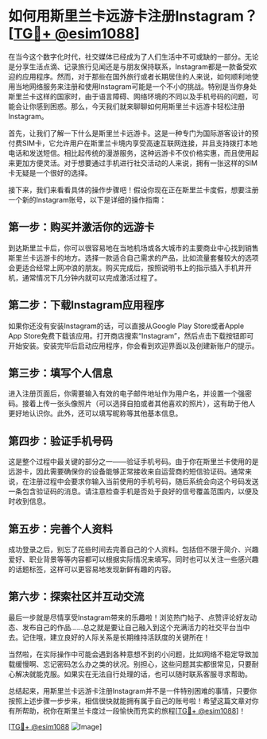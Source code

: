 # 如何用斯里兰卡远游卡注册Instagram？[[TG💪+ @esim1088](https://t.me/s/esim1088)]

在当今这个数字化时代，社交媒体已经成为了人们生活中不可或缺的一部分。无论是分享生活点滴、记录旅行见闻还是与朋友保持联系，Instagram都是一款备受欢迎的应用程序。然而，对于那些在国外旅行或者长期居住的人来说，如何顺利地使用当地网络服务来注册和使用Instagram可能是一个不小的挑战。特别是当你身处斯里兰卡这样的国家时，由于语言障碍、网络环境的不同以及手机号码的问题，可能会让你感到困惑。那么，今天我们就来聊聊如何用斯里兰卡远游卡轻松注册Instagram。

首先，让我们了解一下什么是斯里兰卡远游卡。这是一种专门为国际游客设计的预付费SIM卡，它允许用户在斯里兰卡境内享受高速互联网连接，并且支持拨打本地电话和发送短信。相比起传统的漫游服务，这种远游卡不仅价格实惠，而且使用起来更加方便灵活。对于想要通过手机进行社交活动的人来说，拥有一张这样的SIM卡无疑是一个很好的选择。

接下来，我们来看看具体的操作步骤吧！假设你现在正在斯里兰卡度假，想要注册一个新的Instagram账号，以下是详细的操作指南：

## 第一步：购买并激活你的远游卡

到达斯里兰卡后，你可以很容易地在当地机场或各大城市的主要商业中心找到销售斯里兰卡远游卡的地方。选择一款适合自己需求的产品，比如流量套餐较大的选项会更适合经常上网冲浪的朋友。购买完成后，按照说明书上的指示插入手机并开机，通常情况下几分钟内就可以完成激活过程了。

## 第二步：下载Instagram应用程序

如果你还没有安装Instagram的话，可以直接从Google Play Store或者Apple App Store免费下载该应用。打开商店搜索“Instagram”，然后点击下载按钮即可开始安装。安装完毕后启动应用程序，你会看到欢迎界面以及创建新账户的提示。

## 第三步：填写个人信息

进入注册页面后，你需要输入有效的电子邮件地址作为用户名，并设置一个强密码。接着上传一张头像照片（可以选择自拍或者其他喜欢的照片），这有助于他人更好地认识你。此外，还可以填写昵称等其他基本信息。

## 第四步：验证手机号码

这是整个过程中最关键的部分之一——验证手机号码。由于你在斯里兰卡使用的是远游卡，因此需要确保你的设备能够正常接收来自运营商的短信验证码。通常来说，在注册过程中会要求你输入当前使用的手机号码，随后系统会向这个号码发送一条包含验证码的消息。请注意检查手机是否处于良好的信号覆盖范围内，以便及时收到信息。

## 第五步：完善个人资料

成功登录之后，别忘了花些时间去完善自己的个人资料。包括但不限于简介、兴趣爱好、职业背景等等内容都可以根据实际情况来填写。同时也可以关注一些感兴趣的话题标签，这样可以更容易地发现新鲜有趣的内容。

## 第六步：探索社区并互动交流

最后一步就是尽情享受Instagram带来的乐趣啦！浏览热门帖子、点赞评论好友动态、发布自己的作品……总之就是要让自己融入到这个充满活力的社交平台当中去。记住哦，建立良好的人际关系是长期维持活跃度的关键所在！

当然啦，在实际操作中可能会遇到各种意想不到的小问题，比如网络不稳定导致加载缓慢啊、忘记密码怎么办之类的状况。别担心，这些问题其实都很常见，只要耐心解决就能克服。如果实在无法自行处理的话，也可以随时联系客服寻求帮助。

总结起来，用斯里兰卡远游卡注册Instagram并不是一件特别困难的事情，只要你按照上述步骤一步步来，相信很快就能拥有属于自己的账号啦！希望这篇文章对你有所帮助，祝你在斯里兰卡度过一段愉快而充实的旅程[[TG💪+ @esim1088](https://t.me/s/esim1088)]！

[[TG💪+ @esim1088](https://t.me/s/esim1088) ![Image](https://i.postimg.cc/4NQfJmqS/Snipaste-2025-05-13-00-14-12.png)]